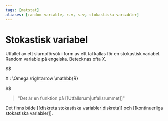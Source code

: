 ```yaml
---
tags: [matstat]
aliases: [random variable, r.v, s.v, stokastiska variabler]
---
```

# Stokastisk variabel
Utfallet av ett slumpförsök i form av ett tal kallas för en stokastisk variabel. Random variable på engelska. Betecknas ofta $X$.

  

$$

X : \Omega \rightarrow \mathbb{R}

$$

> "Det är en funktion på [[Utfallsrum|utfallsrummet]]"

  
  

Det finns både [[diskreta stokastiska variabler|diskreta]] och [[kontinuerliga stokastiska variabler]].